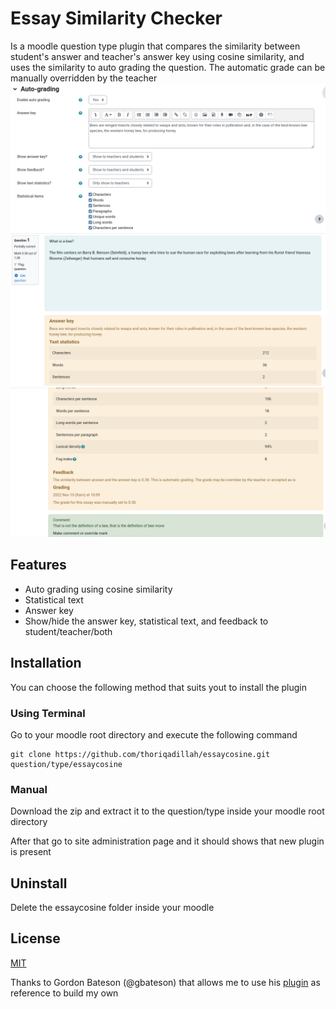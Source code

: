 # Essay Similarity Checker
Is a moodle question type plugin that compares the similarity between student's answer and teacher's answer key using cosine similarity, and uses the similarity to auto grading the question. The automatic grade can be manually overridden by the teacher
![preview1](pix/preview1.png)
![preview2](pix/preview2.png)
![preview3](pix/preview3.png)
## Features
- Auto grading using cosine similarity
- Statistical text
- Answer key
- Show/hide the answer key, statistical text, and feedback to student/teacher/both

## Installation
You can choose the following method that suits yout to install the plugin
### Using Terminal
Go to your moodle root directory and execute the following command
```
git clone https://github.com/thoriqadillah/essaycosine.git question/type/essaycosine
```
### Manual
Download the zip and extract it to the question/type inside your moodle root directory

After that go to site administration page and it should shows that new plugin is present

## Uninstall
Delete the essaycosine folder inside your moodle

## License
[MIT](https://github.com/thoriqadillah/essaycosine/blob/main/LICENSE)

Thanks to Gordon Bateson (@gbateson) that allows me to use his [plugin](https://github.com/gbateson/moodle-qtype_essayautograde) as reference to build my own
